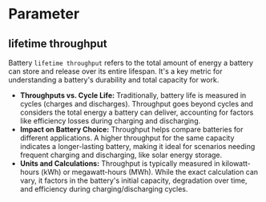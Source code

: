 # Parameter

## lifetime throughput
Battery `lifetime throughput` refers to the total amount of energy a battery can store and release over its entire lifespan. 
It's a key metric for understanding a battery's durability and total capacity for work. 
- **Throughputs vs. Cycle Life:**
  Traditionally, battery life is measured in cycles (charges and discharges).
  Throughput goes beyond cycles and considers the total energy a battery can deliver,
  accounting for factors like efficiency losses during charging and discharging.
- **Impact on Battery Choice:**
  Throughput helps compare batteries for different applications.
  A higher throughput for the same capacity indicates a longer-lasting battery,
  making it ideal for scenarios needing frequent charging and discharging, like solar energy storage. 
- **Units and Calculations:**
  Throughput is typically measured in kilowatt-hours (kWh) or megawatt-hours (MWh).
  While the exact calculation can vary, it factors in the battery's initial capacity,
  degradation over time, and efficiency during charging/discharging cycles.

